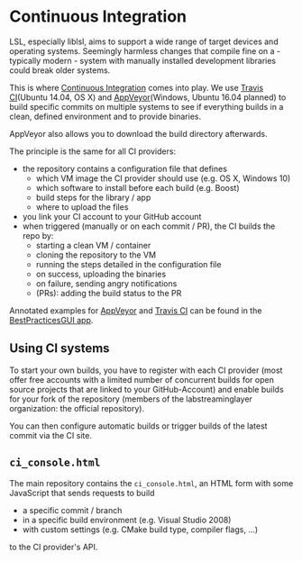 # Continuous Integration

LSL, especially liblsl, aims to support a wide range of target devices and
operating systems. Seemingly harmless changes that compile fine on a - typically modern - system with manually installed development libraries could break older systems.

This is where
[Continuous Integration](https://en.wikipedia.org/wiki/Continuous_integration)
comes into play.
We use [Travis CI](https://travis-ci.com)(Ubuntu 14.04, OS X) and
[AppVeyor](https://appveyor.com)(Windows, Ubuntu 16.04 planned) to build
specific commits on multiple systems to see if everything builds in a clean,
defined environment and to provide binaries.

AppVeyor also allows you to download the build directory afterwards.

The principle is the same for all CI providers:

- the repository contains a configuration file that defines
  - which VM image the CI provider should use (e.g. OS X, Windows 10)
  - which software to install before each build (e.g. Boost)
  - build steps for the library / app
  - where to upload the files
- you link your CI account to your GitHub account
- when triggered (manually or on each commit / PR), the CI builds the repo by:
  - starting a clean VM / container
  - cloning the repository to the VM
  - running the steps detailed in the configuration file
  - on success, uploading the binaries
  - on failure, sending angry notifications
  - (PRs): adding the build status to the PR

Annotated examples for [AppVeyor](https://github.com/labstreaminglayer/App-BestPracticesGUI/blob/master/doc/appveyor.yml.md)
and [Travis CI](https://github.com/labstreaminglayer/App-BestPracticesGUI/blob/master/doc/.travis.yml.md)
can be found in the [BestPracticesGUI app](https://github.com/labstreaminglayer/App-BestPracticesGUI).

## Using CI systems

To start your own builds, you have to register with each CI provider (most 
offer free accounts with a limited number of concurrent builds for open source
projects that are linked to your GitHub-Account) and enable builds for your
fork of the repository (members of the labstreaminglayer organization: the
official repository).

You can then configure automatic builds or trigger builds of the latest commit
via the CI site.

## `ci_console.html`

The main repository contains the `ci_console.html`, an HTML form with some
JavaScript that sends requests to build
- a specific commit / branch
- in a specific build environment (e.g. Visual Studio 2008)
- with custom settings (e.g. CMake build type, compiler flags, ...)

to the CI provider's API.
